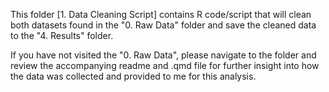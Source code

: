 This folder [1. Data Cleaning Script] contains R code/script that will clean both datasets found in the "0. Raw Data" folder and save the cleaned data to the "4. Results" folder. 

If you have not visited the "0. Raw Data", please navigate to the folder and review the accompanying readme and .qmd file for further insight into how the data was collected and provided to me for this analysis. 

